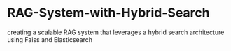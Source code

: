 # RAG-System-with-Hybrid-Search
creating a scalable RAG system that leverages a hybrid search architecture using Faiss and Elasticsearch
